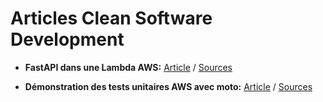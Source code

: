 # Articles Clean Software Development

- **FastAPI dans une Lambda AWS:** [Article](https://clean-software-development.notion.site/FastAPI-dans-les-lambda-AWS-2c31d92f38314905b855213b94e1f227) / [Sources](fastapi-in-aws-lambda/README.md)

- **Démonstration des tests unitaires AWS avec moto:** [Article](https://www.notion.so/Tests-unitaires-AWS-sans-AWS-avec-Moto-1ebfaee5359940c4adcb79cae92d58bf) / [Sources](tests-unitaires-aws-moto/README.md)

